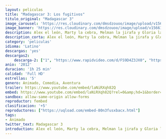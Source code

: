 ```yaml
---
layout: peliculas
title: "Madagascar 3: Los fugitivos"
titulo_original: "Madagascar 3"
image_carousel: 'https://res.cloudinary.com/dmsdzouoo/image/upload/v1566184328/MADAGASCAR3-min_c1gtyc.jpg'
image_banner: 'https://res.cloudinary.com/dmsdzouoo/image/upload/v1566184333/madagascar3-min_1_ow3hmh.jpg'
description: Alex el león, Marty la cebra, Melman la jirafa y Gloria la hipopótamo están decididos a regresar como sea al Zoo de Central Park en Nueva York. Tras abandonar África, toman un desvío y emergen, literalmente, en Europa, persiguiendo a los pingüinos y chimpancés que se las han arreglado para hacer saltar la banca de un casino de Montecarlo. Pronto, los animales son descubiertos por la capitana Chantel DuBois, una testaruda francesa encargada del control de animales, y a la que no le gusta nada que unos animales del zoo anden sueltos por su ciudad.
description_corta: Alex el león, Marty la cebra, Melman la jirafa y Gloria la hipopótamo están decididos a regresar como sea al Zoo de Central Park en Nueva York. Tras abandonar África, toman un desvío y emergen, literalmente, en Europa, persiguiendo a los pingüinos y chimpancés que se las han arreglado para..
category: 'peliculas'
idioma: 'Latino'
descargas: 'yes'
descargas2:
    descarga-2: ["1", "https://www.rapidvideo.com/d/FS9D4Z3JX0", "https://www.google.com/s2/favicons?domain=www.rapidvideo.com","RapidVideo","https://res.cloudinary.com/imbriitneysam/image/upload/v1541473684/mexico.png", "Latino", "Full HD"]
anio: '2012'
duracion: '1h 25 min'
calidad: 'Full HD'
estrellas: '5'
genero: Animado, Comedia, Aventura
trailer: https://www.youtube.com/embed/laNiRXqh82Q
embed: https://www.youtube.com/embed/laNiRXqh82Q?rel=0&amp;hd=1&border=0&wmode=opaque&enablejsapi=1&modestbranding=1&controls=1&showinfo=1
sandbox: allow-same-origin allow-forms
reproductor: fembed
clasificacion: '+5'
reproductores: ["https://uqload.com/embed-80n3fusxbacx.html"]
tags:
- Animado
twitter_text: Madagascar 3
introduction: Alex el león, Marty la cebra, Melman la jirafa y Gloria la hipopótamo están decididos a regresar como sea al Zoo de Central Park en Nueva York. Tras abandonar África, toman un desvío y emergen, literalmente, en Europa, persiguiendo a los pingüinos y chimpancés que se las han arreglado para..
---
```












